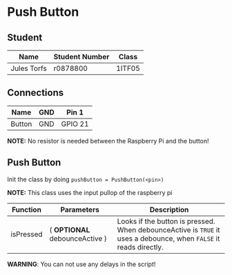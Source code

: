 # Push Button
## Student
Name | Student Number | Class
-----|----------------|------
Jules Torfs | r0878800 | 1ITF05

## Connections
Name | GND | Pin 1 
-----|-----|-------
Button | GND | GPIO 21

**NOTE:** No resistor is needed between the Raspberry Pi and the button!

## Push Button
Init the class by doing `pushButton = PushButton(<pin>)`

**NOTE:** This class uses the input pullop of the raspberry pi

Function | Parameters | Description
---------|------------|-------------
isPressed | ( **OPTIONAL** debounceActive ) | Looks if the button is pressed. When debounceActive is `TRUE` it uses a debounce, when `FALSE` it reads directly.

**WARNING**: You can not use any delays in the script!